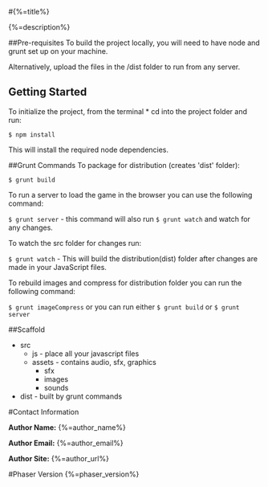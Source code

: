 
#{%=title%}

{%=description%}



##Pre-requisites
To build the project locally, you will need to have node and grunt set up on your machine.

Alternatively, upload the files in the /dist folder to run from any server.

## Getting Started
To initialize the project, from the terminal * cd into the project folder and run:

`$ npm install`

This will install the required node dependencies.

##Grunt Commands
To package for distribution (creates 'dist' folder):

`$ grunt build`

To run a server to load the game in the browser you can use the following command:

`$ grunt server` - this command will also run `$ grunt watch` and watch for any changes.

To watch the src folder for changes run:

`$ grunt watch` - This will build the distribution(dist) folder after changes are made in your JavaScript files.

To rebuild images and compress for distribution folder you can run the following command:

`$ grunt imageCompress` or you can run either `$ grunt build` or `$ grunt server`


##Scaffold

* src
    * js - place all your javascript files
    * assets - contains audio, sfx, graphics
      * sfx
      * images
      * sounds
* dist - built by grunt commands

#Contact Information

**Author Name:** {%=author_name%}

**Author Email:** {%=author_email%}

**Author Site:** {%=author_url%}

#Phaser Version
{%=phaser_version%}